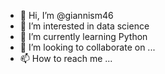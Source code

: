 - 👋 Hi, I’m @giannism46
- 👀 I’m interested in data science
- 🌱 I’m currently learning Python
- 💞️ I’m looking to collaborate on ...
- 📫 How to reach me ...

<!---
giannism46/giannism46 is a ✨ special ✨ repository because its `README.md` (this file) appears on your GitHub profile.
You can click the Preview link to take a look at your changes.
--->
